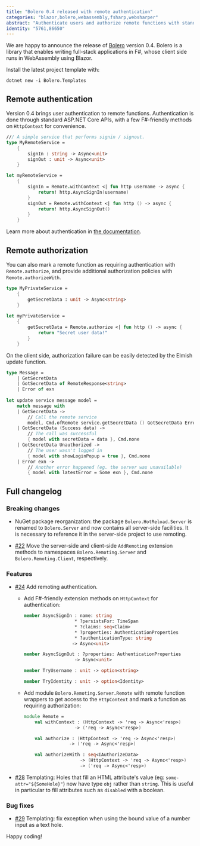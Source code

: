 ```yaml
---
title: "Bolero 0.4 released with remote authentication"
categories: "blazor,bolero,webassembly,fsharp,websharper"
abstract: "Authenticate users and authorize remote functions with standard ASP.NET Core auth."
identity: "5761,86650"
---
```

We are happy to announce the release of [Bolero](https://fsbolero.io) version 0.4. Bolero is a library that enables writing full-stack applications in F#, whose client side runs in WebAssembly using Blazor.

Install the latest project template with:

```
dotnet new -i Bolero.Templates
```

## Remote authentication

Version 0.4 brings user authentication to remote functions. Authentication is done through standard ASP.NET Core APIs, with a few F#-friendly methods on `HttpContext` for convenience.

```fsharp
/// A simple service that performs signin / signout.
type MyRemoteService =
    {
        signIn : string -> Async<unit>
        signOut : unit -> Async<unit>
    }

let myRemoteService =
    {
        signIn = Remote.withContext <| fun http username -> async {
            return! http.AsyncSignIn(username)
        }
        signOut = Remote.withContext <| fun http () -> async {
            return! http.AsyncSignOut()
        }
    }
```

Learn more about authentication in [the documentation](https://fsbolero.io/docs/Remoting#authentication-and-authorization).

## Remote authorization

You can also mark a remote function as requiring authentication with `Remote.authorize`, and provide additional authorization policies with `Remote.authorizeWith`.

```fsharp
type MyPrivateService =
    {
        getSecretData : unit -> Async<string>
    }
    
let myPrivateService =
    {
        getSecretData = Remote.authorize <| fun http () -> async {
            return "Secret user data!"
        }
    }
```

On the client side, authorization failure can be easily detected by the Elmish update function.

```fsharp
type Message =
    | GetSecretData
    | GotSecretData of RemoteResponse<string>
    | Error of exn
    
let update service message model =
    match message with
    | GetSecretData ->
        // Call the remote service
        model, Cmd.ofRemote service.getSecretData () GotSecretData Error
    | GotSecretData (Success data) ->
        // The call was successful
        { model with secretData = data }, Cmd.none
    | GotSecretData Unauthorized ->
        // The user wasn't logged in
        { model with showLoginPopup = true }, Cmd.none
    | Error exn ->
        // Another error happened (eg. the server was unavailable)
        { model with latestError = Some exn }, Cmd.none
```

## Full changelog

### Breaking changes

* NuGet package reorganization: the package `Bolero.HotReload.Server` is renamed to `Bolero.Server` and now contains all server-side facilities. It is necessary to reference it in the server-side project to use remoting.

* [#22](https://github.com/fsbolero/bolero/issues/22) Move the server-side and client-side `AddRemoting` extension methods to namespaces `Bolero.Remoting.Server` and `Bolero.Remoting.Client`, respectively.

### Features

* [#24](https://github.com/fsbolero/bolero/issues/24) Add remoting authentication.

    * Add F#-friendly extension methods on `HttpContext` for authentication:

        ```fsharp
        member AsyncSignIn : name: string
                           * ?persistsFor: TimeSpan
                           * ?claims: seq<Claim>
                           * ?properties: AuthenticationProperties
                           * ?authenticationType: string
                          -> Async<unit>

        member AsyncSignOut : ?properties: AuthenticationProperties
                           -> Async<unit>

        member TryUsername : unit -> option<string>

        member TryIdentity : unit -> option<Identity>
        ```

    * Add module `Bolero.Remoting.Server.Remote` with remote function wrappers to get access to the `HttpContext` and mark a function as requiring authorization:

        ```fsharp
        module Remote =
            val withContext : (HttpContext -> 'req -> Async<'resp>)
                           -> ('req -> Async<'resp>)

            val authorize : (HttpContext -> 'req -> Async<'resp>)
                         -> ('req -> Async<'resp>)

            val authorizeWith : seq<IAuthorizeData>
                             -> (HttpContext -> 'req -> Async<'resp>)
                             -> ('req -> Async<'resp>)
        ```

* [#28](https://github.com/fsbolero/bolero/issues/28) Templating: Holes that fill an HTML attribute's value (eg: `some-attr="${SomeHole}"`) now have type `obj` rather than `string`. This is useful in particular to fill attributes such as `disabled` with a boolean.

### Bug fixes

* [#29](https://github.com/fsbolero/bolero/issues/29) Templating: fix exception when using the bound value of a number input as a text hole.

Happy coding!
